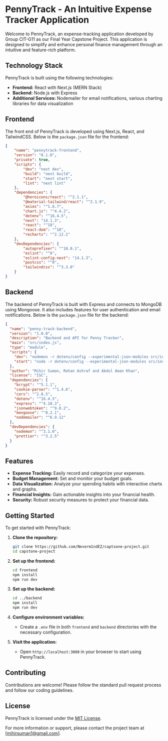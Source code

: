 # PennyTrack - An Intuitive Expense Tracker Application

Welcome to PennyTrack, an expense-tracking application developed by Group CIT-G11 as our Final Year Capstone Project. This application is designed to simplify and enhance personal finance management through an intuitive and feature-rich platform.

## Technology Stack

PennyTrack is built using the following technologies:

- **Frontend:** React with Next.js (MERN Stack)
- **Backend:** Node.js with Express
- **Additional Services:** Nodemailer for email notifications, various charting libraries for data visualization

## Frontend

The front end of PennyTrack is developed using Next.js, React, and TailwindCSS. Below is the `package.json` file for the frontend:

```json
{
	"name": "pennytrack-frontend",
	"version": "0.1.0",
	"private": true,
	"scripts": {
		"dev": "next dev",
		"build": "next build",
		"start": "next start",
		"lint": "next lint"
	},
	"dependencies": {
		"@heroicons/react": "^2.1.1",
		"@material-tailwind/react": "^2.1.9",
		"axios": "^1.6.7",
		"chart.js": "^4.4.2",
		"dotenv": "^16.4.5",
		"next": "14.1.3",
		"react": "^18",
		"react-dom": "^18",
		"recharts": "^2.12.2"
	},
	"devDependencies": {
		"autoprefixer": "^10.0.1",
		"eslint": "^8",
		"eslint-config-next": "14.1.3",
		"postcss": "^8",
		"tailwindcss": "^3.3.0"
	}
}
```

## Backend

The backend of PennyTrack is built with Express and connects to MongoDB using Mongoose. It also includes features for user authentication and email notifications. Below is the `package.json` file for the backend:

```json
{
  "name": "penny-track-backend",
  "version": "1.0.0",
  "description": "Backend and API for Penny Tracker",
  "main": "src/index.js",
  "type": "module",
  "scripts": {
    "dev": "nodemon -r dotenv/config --experimental-json-modules src/index.js",
    "start": "node -r dotenv/config --experimental-json-modules src/index.js"
  },
  "author": "Mihir Suman, Rehan Ashraf and Abdul Aman Khan",
  "license": "ISC",
  "dependencies": {
    "bcrypt": "^5.1.1",
    "cookie-parser": "^1.4.6",
    "cors": "^2.8.5",
    "dotenv": "^16.4.5",
    "express": "^4.18.3",
    "jsonwebtoken": "^9.0.2",
    "mongoose": "^8.2.1",
    "nodemailer": "^6.9.12"
  },
  "devDependencies": {
    "nodemon": "^3.1.0",
    "prettier": "^3.2.5"
  }
}
```

## Features

- **Expense Tracking:** Easily record and categorize your expenses.
- **Budget Management:** Set and monitor your budget goals.
- **Data Visualization:** Analyze your spending habits with interactive charts and graphs.
- **Financial Insights:** Gain actionable insights into your financial health.
- **Security:** Robust security measures to protect your financial data.

## Getting Started

To get started with PennyTrack:

1. **Clone the repository:**
   ```bash
   git clone https://github.com/Neverm1ndEZ/captsone-project.git
   cd capstone-project
   ```

2. **Set up the frontend:**
   ```bash
   cd frontend
   npm install
   npm run dev
   ```

3. **Set up the backend:**
   ```bash
   cd ../backend
   npm install
   npm run dev
   ```

4. **Configure environment variables:**
   - Create a `.env` file in both `frontend` and `backend` directories with the necessary configuration.

5. **Visit the application:**
   - Open `http://localhost:3000` in your browser to start using PennyTrack.

## Contributing

Contributions are welcome! Please follow the standard pull request process and follow our coding guidelines.

## License

PennyTrack is licensed under the [MIT License](LICENSE).

For more information or support, please contact the project team at [mihirsuman1@gmail.com].
